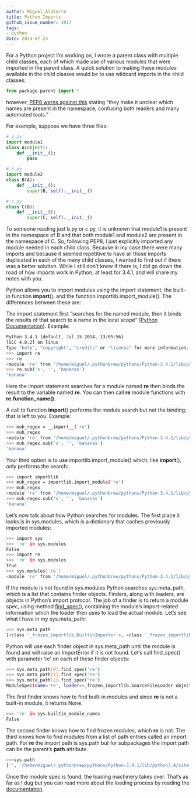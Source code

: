 ```yaml
---
author: Miguel Alatorre
title: Python Imports
github_issue_number: 1017
tags:
- python
date: 2014-07-24
---
```




For a Python project I’m working on, I wrote a parent class with multiple child classes, each of which made use of various modules that were imported in the parent class. A quick solution to making these modules available in the child classes would be to use wildcard imports in the child classes:

```python
from package.parent import *
```

however, [PEP8 warns against this](http://legacy.python.org/dev/peps/pep-0008/#imports) stating “they make it unclear which names are present in the namespace, confusing both readers and many automated tools.”

For example, suppose we have three files:

```python
# a.py
import module1
class A(object):
    def __init__():
        pass
```

```python
# b.py
import module2
class B(A):
    def __init__():
        super(B, self).__init__()
```

```python
# c.py
class C(B):
    def __init__():
        super(C, self).__init__()
```

To someone reading just b.py or c.py, it is unknown that module1 is present in the namespace of B and that both module1 and module2 are present in the namespace of C. So, following PEP8, I just explicitly imported any module needed in each child class. Because in my case there were many imports and because it seemed repetitive to have all those imports duplicated in each of the many child classes, I wanted to find out if there was a better solution. While I still don’t know if there is, I did go down the road of how imports work in Python, at least for 3.4.1, and will share my notes with you.

Python allows you to import modules using the import statement, the built-in function __import__(), and the function importlib.import_module(). The differences between these are:

The import statement first “searches for the named module, then it binds the results of that search to a name in the local scope” ([Python Documentation](https://docs.python.org/3/reference/import.html)). Example:

```bash
Python 3.4.1 (default, Jul 15 2014, 13:05:56) 
[GCC 4.8.2] on linux
Type "help", "copyright", "credits" or "license" for more information.
>>> import re
>>> re
<module 're' from '/home/miguel/.pythonbrew/pythons/Python-3.4.1/lib/python3.4/re.py'>
>>> re.sub('s', '', 'bananas')
'banana'
```

Here the import statement searches for a module named **re** then binds the result to the variable named **re**. You can then call **re** module functions with **re.function_name()**.

A call to function __import__() performs the module search but not the binding; that is left to you. Example:

```bash
>>> muh_regex = __import__('re')
>>> muh_regex
<module 're' from '/home/miguel/.pythonbrew/pythons/Python-3.4.1/lib/python3.4/re.py'>
>>> muh_regex.sub('s', '', 'bananas')
'banana'
```

Your third option is to use importlib.import_module() which, like __import__(), only performs the search:

```bash
>>> import importlib
>>> muh_regex = importlib.import_module('re')
>>> muh_regex
<module 're' from '/home/miguel/.pythonbrew/pythons/Python-3.4.1/lib/python3.4/re.py'>
>>> muh_regex.sub('s', '', 'bananas')
'banana'
```

Let’s now talk about how Python searches for modules. The first place it looks is in sys.modules, which is a dictionary that caches previously imported modules:

```bash
>>> import sys
>>> 're' in sys.modules
False
>>> import re
>>> 're' in sys.modules
True
>>> sys.modules['re']
<module 're' from '/home/miguel/.pythonbrew/pythons/Python-3.4.1/lib/python3.4/re.py'>
```

If the module is not found in sys.modules Python searches sys.meta_path, which is a list that contains finder objects. Finders, along with loaders, are objects in Python’s import protocol. The job of a finder is to return a module spec, using method [find_spec()](https://docs.python.org/3/library/importlib.html#importlib.abc.MetaPathFinder.find_spec), containing the module’s import-related information which the loader then uses to load the actual module. Let’s see what I have in my sys.meta_path:

```bash
>>> sys.meta_path
[<class '_frozen_importlib.BuiltinImporter'>, <class '_frozen_importlib.FrozenImporter'>, <class '_frozen_importlib.PathFinder'>]
```

Python will use each finder object in sys.meta_path until the module is found and will raise an ImportError if it is not found. Let’s call find_spec() with parameter ‘re’ on each of these finder objects:

```bash
>>> sys.meta_path[0].find_spec('re')
>>> sys.meta_path[1].find_spec('re')
>>> sys.meta_path[2].find_spec('re')
ModuleSpec(name='re', loader=<_frozen_importlib.SourceFileLoader object at 0x7ff7eb314438>, origin='/home/miguel/.pythonbrew/pythons/Python-3.4.1/lib/python3.4/re.py')
```

The first finder knows how to find built-in modules and since **re** is not a built-in module, it returns None.

```bash
>>> 're' in sys.builtin_module_names
False
```

The second finder knows how to find frozen modules, which **re** is not. The third knows how to find modules from a list of path entries called an import path. For **re** the import path is sys.path but for subpackages the import path can be the parent’s __path__ attribute.

```bash
>>>sys.path
['', '/home/miguel/.pythonbrew/pythons/Python-3.4.1/lib/python3.4/site-packages/distribute-0.6.49-py3.4.egg', '/home/miguel/.pythonbrew/pythons/Python-3.4.1/lib', '/home/miguel/.pythonbrew/pythons/Python-3.4.1/lib/python34.zip', '/home/miguel/.pythonbrew/pythons/Python-3.4.1/lib/python3.4', '/home/miguel/.pythonbrew/pythons/Python-3.4.1/lib/python3.4/plat-linux', '/home/miguel/.pythonbrew/pythons/Python-3.4.1/lib/python3.4/lib-dynload', '/home/miguel/.pythonbrew/pythons/Python-3.4.1/lib/python3.4/site-packages', '/home/miguel/.pythonbrew/pythons/Python-3.4.1/lib/python3.4/site-packages/setuptools-0.6c11-py3.4.egg-info']
```

Once the module spec is found, the loading machinery takes over. That’s as far as I dug but you can read more about the loading process by reading the [documentation](https://docs.python.org/3/reference/import.html#loading).


